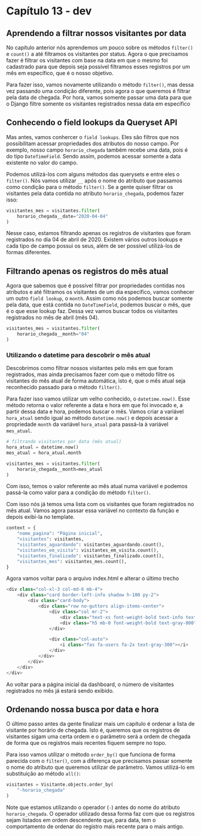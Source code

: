 # Capítulo 13 - dev

## Aprendendo a filtrar nossos visitantes por data

No capítulo anterior nós aprendemos um pouco sobre os métodos `filter()` e `count()` a até filtramos os visitantes por status. Agora o que precisamos fazer é filtrar os visitantes com base na data em que o mesmo foi cadastrado para que depois seja possível filtramos esses registros por um mês em específico, que é o nosso objetivo.

Para fazer isso, vamos novamente utilizando o método `filter()`, mas dessa vez passando uma condição diferente, pois agora o que queremos é filtrar pela data de chegada. Por hora, vamos somente passar uma data para que o Django filtre somente os visitantes registrados nessa data em específico

## Conhecendo o field lookups da Queryset API

Mas antes, vamos conhercer o `field lookups`. Eles são filtros que nos possibilitam acessar propriedades dos atributos do nosso campo. Por exemplo, nosso campo `horario_chegada` também recebe uma data, pois é do tipo `DateTimeField`. Sendo assim, podemos acessar somente a data existente no valor do campo.

Podemos utilizá-los com alguns métodos das querysets e entre eles o `filter()`. Nós vamos utilizar `__` após o nome do atributo que passamos como condição para o método `filter()`. Se a gente quiser filtrar os visitantes pela data contida no atributo `horario_chegada`, podemos fazer isso:

```python
visitantes_mes = visitantes.filter(
    horario_chegada__date="2020-04-04"
)
```

Nesse caso, estamos filtrando apenas os registros de visitantes que foram registrados no dia 04 de abril de 2020. Existem vários outros lookups e cada tipo de campo possui os seus, além de ser possível utilizá-los de formas diferentes.

## Filtrando apenas os registros do mês atual

Agora que sabemos que é possível filtrar por propriedades contidas nos atributos e até filtramos os visitantes de um dia específico, vamos conhecer um outro `field lookup`, o `month`. Assim como nós podemos buscar somente pela data, que está contida no `DateTimeField`, podemos buscar o mês, que é o que esse lookup faz. Dessa vez vamos buscar todos os visitantes registrados no mês de abril \(mês 04\).

```python
visitantes_mes = visitantes.filter(
    horario_chegada__month="04"
)
```

### Utilizando o datetime para descobrir o mês atual

Descobrimos como filtrar nossos visitantes pelo mês em que foram registrados, mas ainda precisamos fazer com que o método filtre os visitantes do mês atual de forma automática, isto é, que o mês atual seja reconhecido passado para o método `filter()`.

Para fazer isso vamos utilizar um velho conhecido, o `datetime.now()`. Esse método retorna o valor referente a data e hora em que foi invocado e, a partir dessa data e hora, podemos buscar o mês. Vamos criar a variável `hora_atual` sendo igual ao método `datetime.now()` e depois acessar a propriedade `month` da variável `hora_atual` para passá-la à variável `mes_atual`.

```python
# filtrando visitantes por data (mês atual)
hora_atual = datetime.now()
mes_atual = hora_atual.month

visitantes_mes = visitantes.filter(
    horario_chegada__month=mes_atual
)
```

Com isso, temos o valor referente ao mês atual numa variável e podemos passá-la como valor para a condição do método `filter()`.

Com isso nós já temos uma lista com os visitantes que foram registrados no mês atual. Vamos agora passar essa variável no contexto da função e depois exibí-la no template.

```python
context = {
    "nome_pagina": "Página inicial",
    "visitantes": visitantes,
    "visitantes_aguardando": visitantes_aguardando.count(),
    "visitantes_em_visita": visitantes_em_visita.count(),
    "visitantes_finalizado": visitantes_finalizado.count(),
    "visitantes_mes": visitantes_mes.count(),
}
```

Agora vamos voltar para o arquivo index.html e alterar o último trecho

```python
<div class="col-xl-3 col-md-6 mb-4">
    <div class="card border-left-info shadow h-100 py-2">
        <div class="card-body">
            <div class="row no-gutters align-items-center">
                <div class="col mr-2">
                    <div class="text-xs font-weight-bold text-info text-uppercase mb-1">Visitantes registrados no mês atual</div>
                    <div class="h5 mb-0 font-weight-bold text-gray-800">{{ visitantes_mes }}</div>
                </div>

                <div class="col-auto">
                    <i class="fas fa-users fa-2x text-gray-300"></i>
                </div>
            </div>
        </div>
    </div>
</div>
```

Ao voltar para a página inicial da dashboard, o número de visitantes registrados no mês já estará sendo exibido.

## Ordenando nossa busca por data e hora

O último passo antes da gente finalizar mais um capítulo é ordenar a lista de visitante por horário de chegada. Isto é, queremos que os registros de visitantes sigam uma certa ordem e o parâmetro será a ordem de chegada de forma que os registros mais recentes fiquem sempre no topo.

Para isso vamos utilizar o método `order_by()` que funciona de forma parecida com o `filter()`, com a diferença que precisamos passar somente o nome do atributo que queremos utilizar de parâmetro. Vamos utilizá-lo em substituição ao método `all()`: 

```python
visitantes = Visitante.objects.order_by(
    "-horario_chegada"
)
```

Note que estamos utilizando o operador \(`-`\) antes do nome do atributo `horario_chegada`. O operador utilizado dessa forma faz com que os registros sejam listados em ordem descendente que, para data, tem o comportamento de ordenar do registro mais recente para o mais antigo.

